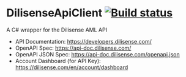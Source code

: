 # DilisenseApiClient [![Build status](https://ci.appveyor.com/api/projects/status/5oj48gx7ha7ygadn)](https://ci.appveyor.com/project/Walkman100/DilisenseAPIClient)
A C# wrapper for the Dilisense AML API
- API Documentation: https://developers.dilisense.com/
- OpenAPI Spec: https://api-doc.dilisense.com/
- OpenAPI JSON Spec: https://api-doc.dilisense.com/openapi.json
- Account Dashboard (for API Key): https://dilisense.com/en/account/dashboard
